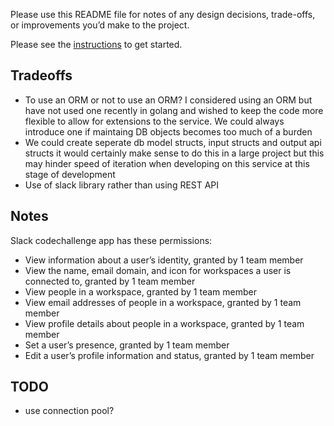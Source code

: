 Please use this README file for notes of any design decisions, trade-offs, or improvements you’d make to the project.

Please see the [instructions](INSTRUCTIONS.md) to get started.


## Tradeoffs
* To use an ORM or not to use an ORM? I considered using an ORM but have not
used one recently in golang and wished to keep the code more flexible to allow
for extensions to the service. We could always introduce one if maintaing DB
objects becomes too much of a burden
* We could create seperate db model structs, input structs and output api structs
it would certainly make sense to do this in a large project but this may hinder
speed of iteration when developing on this service at this stage of development
* Use of slack library rather than using REST API


## Notes
Slack codechallenge app has these permissions:
* View information about a user’s identity, granted by 1 team member
* View the name, email domain, and icon for workspaces a user is connected to, granted by 1 team member
* View people in a workspace, granted by 1 team member
* View email addresses of people in a workspace, granted by 1 team member
* View profile details about people in a workspace, granted by 1 team member
* Set a user’s presence, granted by 1 team member
* Edit a user’s profile information and status, granted by 1 team member

## TODO
* use connection pool?
